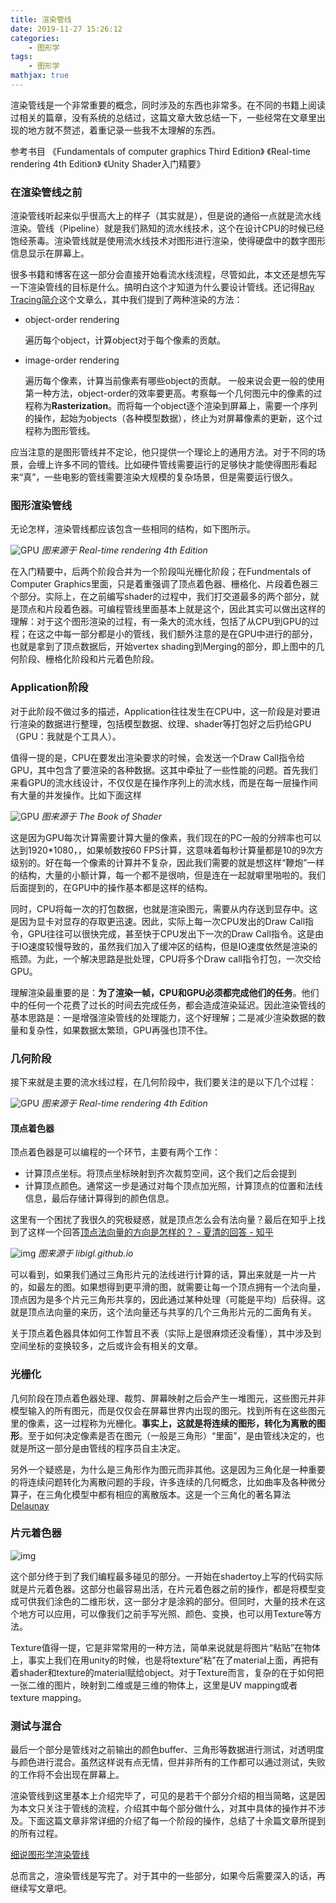 ```yaml
---
title: 渲染管线
date: 2019-11-27 15:26:12
categories:
    - 图形学
tags: 
    - 图形学
mathjax: true
---
```


渲染管线是一个非常重要的概念，同时涉及的东西也非常多。在不同的书籍上阅读过相关的篇章，没有系统的总结过，这篇文章大致总结一下，一些经常在文章里出现的地方就不赘述，着重记录一些我不太理解的东西。

参考书目
《Fundamentals of computer graphics Third Edition》
《Real-time rendering 4th Edition》
《Unity Shader入门精要》

### 在渲染管线之前
渲染管线听起来似乎很高大上的样子（其实就是），但是说的通俗一点就是流水线渲染。管线（Pipeline）就是我们熟知的流水线技术，这个在设计CPU的时候已经饱经荼毒。渲染管线就是使用流水线技术对图形进行渲染，使得硬盘中的数字图形信息显示在屏幕上。

很多书籍和博客在这一部分会直接开始看流水线流程，尽管如此，本文还是想先写一下渲染管线的目标是什么。搞明白这个才知道为什么要设计管线。还记得[Ray Tracing简介](https://crowfeablog.com/2019/07/26/Ray%20Tracing%E7%AE%80%E4%BB%8B/)这个文章么，其中我们提到了两种渲染的方法：
*   object-order rendering

    遍历每个object，计算object对于每个像素的贡献。
*   image-order rendering

    遍历每个像素，计算当前像素有哪些object的贡献。
一般来说会更一般的使用第一种方法，object-order的效率要更高。考察每一个几何图元中的像素的过程称为**Rasterization**。而将每一个object逐个渲染到屏幕上，需要一个序列的操作，起始为objects（各种模型数据），终止为对屏幕像素的更新，这个过程称为图形管线。

应当注意的是图形管线并不定论，他只提供一个理论上的通用方法。对于不同的场景，会缠上许多不同的管线。比如硬件管线需要运行的足够快才能使得图形看起来“真”，一些电影的管线需要渲染大规模的复杂场景，但是需要运行很久。

### 图形渲染管线

无论怎样，渲染管线都应该包含一些相同的结构，如下图所示。

![GPU](https://s2.ax1x.com/2019/11/27/QCpVHJ.png)
*图来源于 Real-time rendering 4th Edition*

在入门精要中，后两个阶段合并为一个阶段叫光栅化阶段；在Fundmentals of Computer Graphics里面，只是着重强调了顶点着色器、栅格化、片段着色器三个部分。实际上，在之前编写shader的过程中，我们打交道最多的两个部分，就是顶点和片段着色器。可编程管线里面基本上就是这个，因此其实可以做出这样的理解：对于这个图形渲染的过程，有一条大的流水线，包括了从CPU到GPU的过程；在这之中每一部分都是小的管线，我们额外注意的是在GPU中进行的部分，也就是拿到了顶点数据后，开始vertex shading到Merging的部分，即上图中的几何阶段、栅格化阶段和片元着色阶段。

### Application阶段
对于此阶段不做过多的描述，Application往往发生在CPU中，这一阶段是对要进行渲染的数据进行整理，包括模型数据、纹理、shader等打包好之后扔给GPU（GPU：我就是个工具人）。

值得一提的是，CPU在要发出渲染要求的时候，会发送一个Draw Call指令给GPU，其中包含了要渲染的各种数据。这其中牵扯了一些性能的问题。首先我们来看GPU的流水线设计，不仅仅是在操作序列上的流水线，而是在每一层操作间有大量的并发操作。比如下面这样

![GPU](https://s2.ax1x.com/2019/11/27/Q9HCUU.jpg)
*图来源于 The Book of Shader*

这是因为GPU每次计算需要计算大量的像素，我们现在的PC一般的分辨率也可以达到1920*1080，，如果帧数按60 FPS计算，这意味着每秒计算量都是10的9次方级别的。好在每一个像素的计算并不复杂，因此我们需要的就是想这样“鞭炮”一样的结构，大量的小额计算，每一个都不是很响，但是连在一起就噼里啪啦的。我们后面提到的，在GPU中的操作基本都是这样的结构。

同时，CPU将每一次的打包数据，也就是渲染图元，需要从内存送到显存中。这是因为显卡对显存的存取更迅速。因此，实际上每一次CPU发出的Draw Call指令，GPU往往可以很快完成，甚至快于CPU发出下一次的Draw Call指令。这是由于IO速度较慢导致的，虽然我们加入了缓冲区的结构，但是IO速度依然是渲染的瓶颈。为此，一个解决思路是批处理，CPU将多个Draw call指令打包，一次交给GPU。

理解渲染最重要的是：**为了渲染一帧，CPU和GPU必须都完成他们的任务**。他们中的任何一个花费了过长的时间去完成任务，都会造成渲染延迟。因此渲染管线的基本思路是：一是增强渲染管线的处理能力，这个好理解；二是减少渲染数据的数量和复杂性，如果数据太繁琐，GPU再强也顶不住。

### 几何阶段
接下来就是主要的流水线过程，在几何阶段中，我们要关注的是以下几个过程：

![GPU](https://s2.ax1x.com/2019/11/27/QCpeE9.png)
*图来源于 Real-time rendering 4th Edition*

#### 顶点着色器
顶点着色器是可以编程的一个环节，主要有两个工作：
- 计算顶点坐标。将顶点坐标映射到齐次裁剪空间，这个我们之后会提到
- 计算顶点颜色。通常这一步是通过对每个顶点加光照，计算顶点的位置和法线信息，最后存储计算得到的颜色信息。

这里有一个困扰了我很久的究极疑惑，就是顶点怎么会有法向量？最后在知乎上找到了这样一个回答[顶点法向量的方向是怎样的？ - 夏清的回答 - 知乎](https://www.zhihu.com/question/294271776/answer/544982916)

![img](https://s2.ax1x.com/2019/11/27/QCklvt.jpg)
*图来源于 libigl.github.io*

可以看到，如果我们通过三角形片元的法线进行计算的话，算出来就是一片一片的，如最左的图。如果想得到更平滑的图，就需要让每一个顶点拥有一个法向量，顶点因为是多个片元三角形共享的，因此通过某种处理（可能是平均）后获得。这就是顶点法向量的来历，这个法向量还与共享的几个三角形片元的二面角有关。

关于顶点着色器具体如何工作暂且不表（实际上是很麻烦还没看懂），其中涉及到空间坐标的变换较多，之后或许会有相关的文章。

### 光栅化
几何阶段在顶点着色器处理、裁剪、屏幕映射之后会产生一堆图元，这些图元并非模型输入的所有图元，而是仅仅会在屏幕世界内出现的图元。找到所有在这些图元里的像素，这一过程称为光栅化。**事实上，这就是将连续的图形，转化为离散的图形**。至于如何决定像素是否在图元（一般是三角形）“里面”，是由管线决定的，也就是所这一部分是由管线的程序员自主决定。

另外一个疑惑是，为什么是三角形作为图元而非其他。这是因为三角化是一种重要的将连续问题转化为离散问题的手段，许多连续的几何概念，比如曲率及各种微分算子，在三角化模型中都有相应的离散版本。这是一个三角化的著名算法[Delaunay](https://people.eecs.berkeley.edu/~jrs/papers/imrtalk.pdf)

### 片元着色器

![img](https://s2.ax1x.com/2019/11/28/QP1sxK.png)

这个部分终于到了我们编程最多碰见的部分。一开始在shadertoy上写的代码实际就是片元着色器。这部分也最容易出活，在片元着色器之前的操作，都是将模型变成可供我们涂色的二维形状，这一部分才是涂鸦的部分。但同时，大量的技术在这个地方可以应用，可以像我们之前手写光照、颜色、变换，也可以用Texture等方法。

Texture值得一提，它是非常常用的一种方法，简单来说就是将图片“粘贴”在物体上，事实上我们在用unity的时候，也是将texture“粘”在了material上面，再把有着shader和texture的material赋给object。对于Texture而言，复杂的在于如何把一张二维的图片，映射到二维或是三维的物体上，这里是UV mapping或者texture mapping。

### 测试与混合
最后一个部分是管线对之前输出的颜色buffer、三角形等数据进行测试，对透明度与颜色进行混合。虽然这样说有点无情，但并非所有的工作都可以通过测试，失败的工作将不会出现在屏幕上。

渲染管线到这里基本上介绍完毕了，可见的是若干个部分介绍的相当简略，这是因为本文只关注于管线的流程，介绍其中每个部分做什么，对其中具体的操作并不涉及。下面这篇文章非常详细的介绍了每一个阶段的操作，总结了十余篇文章所提到的所有过程。

[细说图形学渲染管线](https://positiveczp.github.io/%E7%BB%86%E8%AF%B4%E5%9B%BE%E5%BD%A2%E5%AD%A6%E6%B8%B2%E6%9F%93%E7%AE%A1%E7%BA%BF.html)

总而言之，渲染管线是写完了。对于其中的一些部分，如果今后需要深入的话，再继续写文章吧。
